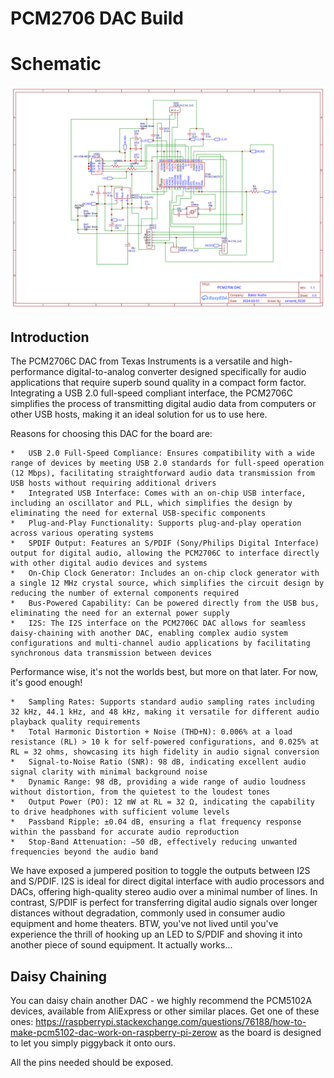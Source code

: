 # PCM2706 DAC Build

# Schematic

![schematic](schematics/PCM2706DAC.svg)


## Introduction

The PCM2706C DAC from Texas Instruments is a versatile and high-performance digital-to-analog converter designed specifically for audio applications that require superb sound quality in a compact form factor. Integrating a USB 2.0 full-speed compliant interface, the PCM2706C simplifies the process of transmitting digital audio data from computers or other USB hosts, making it an ideal solution for us to use here.

Reasons for choosing this DAC for the board are:

    *   USB 2.0 Full-Speed Compliance: Ensures compatibility with a wide range of devices by meeting USB 2.0 standards for full-speed operation (12 Mbps), facilitating straightforward audio data transmission from USB hosts without requiring additional drivers
    *   Integrated USB Interface: Comes with an on-chip USB interface, including an oscillator and PLL, which simplifies the design by eliminating the need for external USB-specific components
    *   Plug-and-Play Functionality: Supports plug-and-play operation across various operating systems
    *   SPDIF Output: Features an S/PDIF (Sony/Philips Digital Interface) output for digital audio, allowing the PCM2706C to interface directly with other digital audio devices and systems
    *   On-Chip Clock Generator: Includes an on-chip clock generator with a single 12 MHz crystal source, which simplifies the circuit design by reducing the number of external components required
    *   Bus-Powered Capability: Can be powered directly from the USB bus, eliminating the need for an external power supply
    *   I2S: The I2S interface on the PCM2706C DAC allows for seamless daisy-chaining with another DAC, enabling complex audio system configurations and multi-channel audio applications by facilitating synchronous data transmission between devices

Performance wise, it's not the worlds best, but more on that later.  For now, it's good enough!

    *   Sampling Rates: Supports standard audio sampling rates including 32 kHz, 44.1 kHz, and 48 kHz, making it versatile for different audio playback quality requirements
    *   Total Harmonic Distortion + Noise (THD+N): 0.006% at a load resistance (RL) > 10 k for self-powered configurations, and 0.025% at RL = 32 ohms, showcasing its high fidelity in audio signal conversion
    *   Signal-to-Noise Ratio (SNR): 98 dB, indicating excellent audio signal clarity with minimal background noise
    *   Dynamic Range: 98 dB, providing a wide range of audio loudness without distortion, from the quietest to the loudest tones
    *   Output Power (PO): 12 mW at RL = 32 Ω, indicating the capability to drive headphones with sufficient volume levels
    *   Passband Ripple: ±0.04 dB, ensuring a flat frequency response within the passband for accurate audio reproduction
    *   Stop-Band Attenuation: –50 dB, effectively reducing unwanted frequencies beyond the audio band

We have exposed a jumpered position to toggle the outputs between I2S and S/PDIF.  I2S is ideal for direct digital interface with audio processors and DACs, offering high-quality stereo audio over a minimal number of lines. In contrast, S/PDIF is perfect for transferring digital audio signals over longer distances without degradation, commonly used in consumer audio equipment and home theaters.  BTW, you've not lived until you've experience the thrill of hooking up an LED to S/PDIF and shoving it into another piece of sound equipment.  It actually works...


## Daisy Chaining

You can daisy chain another DAC - we highly recommend the PCM5102A devices, available from AliExpress or other similar places.  Get one of these ones: https://raspberrypi.stackexchange.com/questions/76188/how-to-make-pcm5102-dac-work-on-raspberry-pi-zerow as the board is designed to let you simply piggyback it onto ours.

All the pins needed should be exposed.


